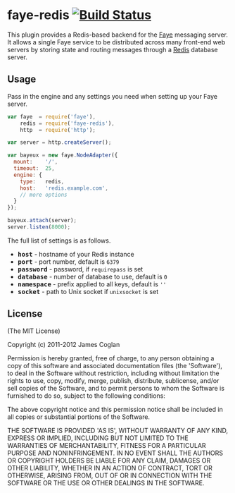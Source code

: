 # faye-redis [![Build Status](https://secure.travis-ci.org/faye/faye-redis-node.png?branch=master)](http://travis-ci.org/faye/faye-redis-node)

This plugin provides a Redis-based backend for the [Faye](http://faye.jcoglan.com)
messaging server. It allows a single Faye service to be distributed across many
front-end web servers by storing state and routing messages through a
[Redis](http://redis.io) database server.


## Usage

Pass in the engine and any settings you need when setting up your Faye server.

```js
var faye  = require('faye'),
    redis = require('faye-redis'),
    http  = require('http');

var server = http.createServer();

var bayeux = new faye.NodeAdapter({
  mount:    '/',
  timeout:  25,
  engine: {
    type:   redis,
    host:   'redis.example.com',
    // more options
  }
});

bayeux.attach(server);
server.listen(8000);
```

The full list of settings is as follows.

* <b><tt>host</tt></b> - hostname of your Redis instance
* <b><tt>port</tt></b> - port number, default is `6379`
* <b><tt>password</tt></b> - password, if `requirepass` is set
* <b><tt>database</tt></b> - number of database to use, default is `0`
* <b><tt>namespace</tt></b> - prefix applied to all keys, default is `''`
* <b><tt>socket</tt></b> - path to Unix socket if `unixsocket` is set


## License

(The MIT License)

Copyright (c) 2011-2012 James Coglan

Permission is hereby granted, free of charge, to any person obtaining a copy of
this software and associated documentation files (the 'Software'), to deal in
the Software without restriction, including without limitation the rights to use,
copy, modify, merge, publish, distribute, sublicense, and/or sell copies of the
Software, and to permit persons to whom the Software is furnished to do so,
subject to the following conditions:

The above copyright notice and this permission notice shall be included in all
copies or substantial portions of the Software.

THE SOFTWARE IS PROVIDED 'AS IS', WITHOUT WARRANTY OF ANY KIND, EXPRESS OR
IMPLIED, INCLUDING BUT NOT LIMITED TO THE WARRANTIES OF MERCHANTABILITY, FITNESS
FOR A PARTICULAR PURPOSE AND NONINFRINGEMENT. IN NO EVENT SHALL THE AUTHORS OR
COPYRIGHT HOLDERS BE LIABLE FOR ANY CLAIM, DAMAGES OR OTHER LIABILITY, WHETHER
IN AN ACTION OF CONTRACT, TORT OR OTHERWISE, ARISING FROM, OUT OF OR IN
CONNECTION WITH THE SOFTWARE OR THE USE OR OTHER DEALINGS IN THE SOFTWARE.

